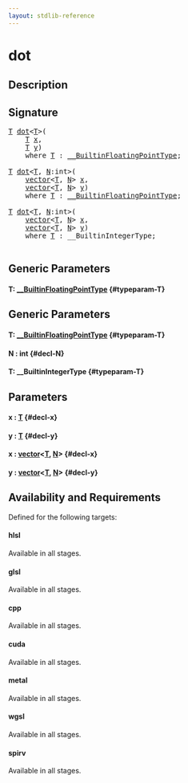 ```yaml
---
layout: stdlib-reference
---
```


# dot

## Description





## Signature 

<pre>
<a href="/stdlib-reference/global-decls/dot#typeparam-T" class="code_type">T</a> <a href="/stdlib-reference/global-decls/dot">dot</a>&lt;<a href="/stdlib-reference/global-decls/dot#typeparam-T" class="code_type">T</a>&gt;(
    <a href="/stdlib-reference/global-decls/dot#typeparam-T" class="code_type">T</a> <a href="/stdlib-reference/global-decls/dot#decl-x" class="code_param">x</a>,
    <a href="/stdlib-reference/global-decls/dot#typeparam-T" class="code_type">T</a> <a href="/stdlib-reference/global-decls/dot#decl-y" class="code_param">y</a>)
    <span class='code_keyword'>where</span> <a href="/stdlib-reference/global-decls/dot#typeparam-T" class="code_type">T</a> : <a href="/stdlib-reference/interfaces/BuiltinFloatingPointType/index">__BuiltinFloatingPointType</a>;

<a href="/stdlib-reference/global-decls/dot#typeparam-T" class="code_type">T</a> <a href="/stdlib-reference/global-decls/dot">dot</a>&lt;<a href="/stdlib-reference/global-decls/dot#typeparam-T" class="code_type">T</a>, <a href="/stdlib-reference/global-decls/dot#decl-N" class="code_var">N</a>:<span class="code_keyword">int</span>&gt;(
    <a href="/stdlib-reference/types/vector/index">vector</a>&lt;<a href="/stdlib-reference/global-decls/dot#typeparam-T" class="code_type">T</a>, <a href="/stdlib-reference/global-decls/dot#decl-N" class="code_var">N</a>&gt; <a href="/stdlib-reference/global-decls/dot#decl-x" class="code_param">x</a>,
    <a href="/stdlib-reference/types/vector/index">vector</a>&lt;<a href="/stdlib-reference/global-decls/dot#typeparam-T" class="code_type">T</a>, <a href="/stdlib-reference/global-decls/dot#decl-N" class="code_var">N</a>&gt; <a href="/stdlib-reference/global-decls/dot#decl-y" class="code_param">y</a>)
    <span class='code_keyword'>where</span> <a href="/stdlib-reference/global-decls/dot#typeparam-T" class="code_type">T</a> : <a href="/stdlib-reference/interfaces/BuiltinFloatingPointType/index">__BuiltinFloatingPointType</a>;

<a href="/stdlib-reference/global-decls/dot#typeparam-T" class="code_type">T</a> <a href="/stdlib-reference/global-decls/dot">dot</a>&lt;<a href="/stdlib-reference/global-decls/dot#typeparam-T" class="code_type">T</a>, <a href="/stdlib-reference/global-decls/dot#decl-N" class="code_var">N</a>:<span class="code_keyword">int</span>&gt;(
    <a href="/stdlib-reference/types/vector/index">vector</a>&lt;<a href="/stdlib-reference/global-decls/dot#typeparam-T" class="code_type">T</a>, <a href="/stdlib-reference/global-decls/dot#decl-N" class="code_var">N</a>&gt; <a href="/stdlib-reference/global-decls/dot#decl-x" class="code_param">x</a>,
    <a href="/stdlib-reference/types/vector/index">vector</a>&lt;<a href="/stdlib-reference/global-decls/dot#typeparam-T" class="code_type">T</a>, <a href="/stdlib-reference/global-decls/dot#decl-N" class="code_var">N</a>&gt; <a href="/stdlib-reference/global-decls/dot#decl-y" class="code_param">y</a>)
    <span class='code_keyword'>where</span> <a href="/stdlib-reference/global-decls/dot#typeparam-T" class="code_type">T</a> : __BuiltinIntegerType;

</pre>

## Generic Parameters

#### T: [\_\_BuiltinFloatingPointType](/stdlib-reference/interfaces/BuiltinFloatingPointType/index) {#typeparam-T}

## Generic Parameters

#### T: [\_\_BuiltinFloatingPointType](/stdlib-reference/interfaces/BuiltinFloatingPointType/index) {#typeparam-T}
#### N  : int {#decl-N}
#### T: \_\_BuiltinIntegerType {#typeparam-T}

## Parameters

#### x  : [T](/stdlib-reference/global-decls/dot#typeparam-T) {#decl-x}
#### y  : [T](/stdlib-reference/global-decls/dot#typeparam-T) {#decl-y}
#### x  : [vector](/stdlib-reference/types/vector/index)\<[T](/stdlib-reference/types/vector/index#typeparam-T), [N](/stdlib-reference/types/vector/index#decl-N)\> {#decl-x}
#### y  : [vector](/stdlib-reference/types/vector/index)\<[T](/stdlib-reference/types/vector/index#typeparam-T), [N](/stdlib-reference/types/vector/index#decl-N)\> {#decl-y}

## Availability and Requirements

Defined for the following targets:

#### hlsl
Available in all stages.

#### glsl
Available in all stages.

#### cpp
Available in all stages.

#### cuda
Available in all stages.

#### metal
Available in all stages.

#### wgsl
Available in all stages.

#### spirv
Available in all stages.



